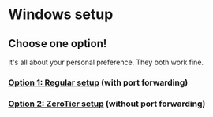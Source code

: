 # Windows setup

## Choose one option!

It's all about your personal preference. They both work fine.

### [Option 1: Regular setup](./#option-1-regular-setup-with-port-forwarding) (with port forwarding)



### [Option 2: ZeroTier setup](./#option-2-zerotier-setup-without-port-forwarding) (without port forwarding)
